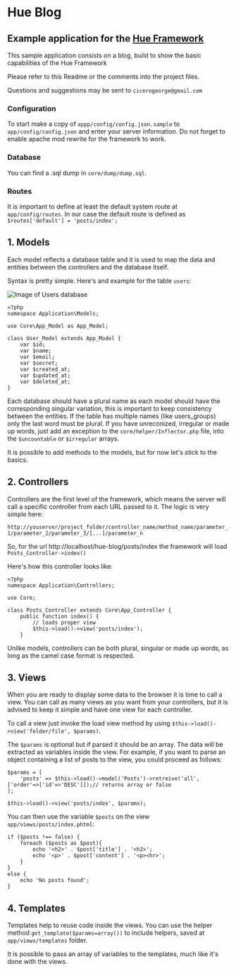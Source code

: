 # Hue Blog
## Example application for the [Hue Framework](https://github.com/cicerogeorge/hue-framework)

This sample application consists on a blog, build to show the basic capabilities of the Hue Framework

Please refer to this Readme or the comments into the project files.

Questions and suggestions may be sent to ```cicerogeorge@gmail.com```

### Configuration

To start make a copy of ```appp/config/config.json.sample``` to ```app/config/config.json``` and enter your server information. Do not forget to enable apache mod rewrite for the framework to work.

### Database

You can find a .sql dump in ```core/dump/dump.sql```.

### Routes

It is important to define at least the default system route at ```app/config/routes```. In our case the default route is defined as ```$routes['default'] = 'posts/index';```

## 1. Models

Each model reflects a database table and it is used to map the data and entities between the controllers and the database itself.

Syntax is pretty simple. Here's and example for the table ```users```:

![Image of Users database](https://raw.githubusercontent.com/cicerogeorge/public/master/Captura%20de%20Tela%202020-07-26%20a%CC%80s%2011.40.52.png)

```
<?php
namespace Application\Models;

use Core\App_Model as App_Model;

class User_Model extends App_Model {
	var $id;
	var $name;
	var $email;
	var $secret;
	var $created_at;
	var $updated_at;
	var $deleted_at;
}
```

Each database should have a plural name as each model should have the corresponding singular variation, this is important to keep consistency between the entities. If the table has multiple names (like users_groups) only the last word must be plural. If you have unreconized, irregular or made up words, just add an exception to the ```core/helper/Inflector.php``` file, into the ```$uncountable``` or ```$irregular``` arrays.

It is possible to add methods to the models, but for now let's stick to the basics.

## 2. Controllers

Controllers are the first level of the framework, which means the server will call a specific controller from each URL passed to it. The logic is very simple here:

```http://youserver/project_folder/controller_name/method_name/parameter_1/parameter_2/parameter_3/[...]/parameter_n```

So, for the url http://localhost/hue-blog/posts/index the framework will load ```Posts_Controller->index()```

Here's how this controller looks like:

```
<?php
namespace Application\Controllers;

use Core;

class Posts_Controller extends Core\App_Controller {
	public function index() {
		// loads proper view
		$this->load()->view('posts/index');
	}
```

Unilke models, controllers can be both plural, singular or made up words, as long as the camel case format is respected.

## 3. Views

When you are ready to display some data to the browser it is time to call a view. You can call as many views as you want from your controllers, but it is advised to keep it simple and have one view for each controller.

To call a view just invoke the load view method by using ```$this->load()->view('folder/file', $params)```.

The ```$params``` is optional but if parsed it should be an array. The data will be extracted as variables inside the view. For example, if you want to parse an object containing a list of posts to the view, you could proceed as follows:

```
$params = [
	'posts' => $this->load()->model('Posts')->retreive('all', ['order'=>['id'=>'DESC']]);// returns array or false
];

$this->load()->view('posts/index', $params);
```

You can then use the variable ```$posts``` on the view ```app/views/posts/index.phtml```:

```
if ($posts !== false) {
	foreach ($posts as $post){
		echo '<h2>' . $post['title'] . '<h2>';
		echo '<p>' . $post['content'] . '<p><hr>';
	}
}
else {
	echo 'No posts found';
}
```

## 4. Templates

Templates help to reuse code inside the views. You can use the helper method ```get_template($params=array())``` to include helpers, saved at ```app/views/templates``` folder.

It is possible to pass an array of variables to the templates, much like it's done with the views.
